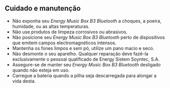## Cuidado e manutenção

* Não exponha seu *Energy Music Box B3 Bluetooth* a choques, a poeira, humidade, ou as altas temperaturas.
* Não use produtos de limpeza corrosivos ou abrasivos.
* Não posicione seu *Energy Music Box B3 Bluetooth* perto de dispositivos que emitem campos electromagnéticos intensos.
* Mantenha os fones limpos e sem pó, utilize um pano macio e seco.
* Não desmonte o seu aparelho. Qualquer reparação deve fazê-la exclusivamente o pessoal qualificado de Energy Sistem Soyntec, S.A.
* Assegure-se de manter seu *Energy Music Box B3 Bluetooth* desligado quando não esteja em uso.
* Carregue a bateria quando a pilha seja descarregada para alongar a vida desta.
